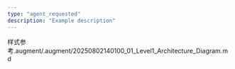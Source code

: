 ```yaml
---
type: "agent_requested"
description: "Example description"
---
```

样式参考.augment/.augment/20250802140100_01_Level1_Architecture_Diagram.md